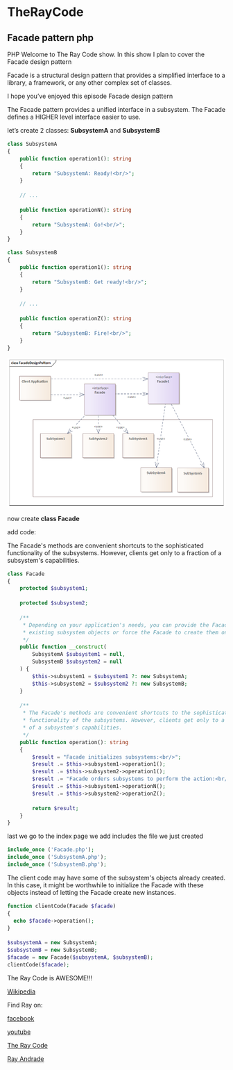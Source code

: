# TheRayCode
## Facade pattern php

PHP
Welcome to The Ray Code show.
In this show I plan to cover the Facade design pattern

Facade is a structural design pattern that provides a simplified interface to a library, a framework, or any other complex set of classes.

I hope you’ve enjoyed this episode Facade design pattern

The Facade pattern provides a unified interface in a subsystem. The Facade defines a HIGHER level interface easier to use.

let’s create 2 classes:
**SubsystemA** and **SubsystemB**

```php
class SubsystemA
{
    public function operation1(): string
    {
        return "SubsystemA: Ready!<br/>";
    }

    // ...

    public function operationN(): string
    {
        return "SubsystemA: Go!<br/>";
    }
}
```



```php
class SubsystemB
{
    public function operation1(): string
    {
        return "SubsystemB: Get ready!<br/>";
    }

    // ...

    public function operationZ(): string
    {
        return "SubsystemB: Fire!<br/>";
    }
}
```
![Factory](/UMLs/images/Facade/Facade-5.png)


now create **class Facade**


add code:

The Facade's methods are convenient shortcuts to the sophisticated functionality of the subsystems. 
However, clients get only to a fraction of a subsystem's capabilities.
```php
class Facade
{
    protected $subsystem1;

    protected $subsystem2;

    /**
     * Depending on your application's needs, you can provide the Facade with
     * existing subsystem objects or force the Facade to create them on its own.
     */
    public function __construct(
        SubsystemA $subsystem1 = null,
        SubsystemB $subsystem2 = null
    ) {
        $this->subsystem1 = $subsystem1 ?: new SubsystemA;
        $this->subsystem2 = $subsystem2 ?: new SubsystemB;
    }

    /**
     * The Facade's methods are convenient shortcuts to the sophisticated
     * functionality of the subsystems. However, clients get only to a fraction
     * of a subsystem's capabilities.
     */
    public function operation(): string
    {
        $result = "Facade initializes subsystems:<br/>";
        $result .= $this->subsystem1->operation1();
        $result .= $this->subsystem2->operation1();
        $result .= "Facade orders subsystems to perform the action:<br/>";
        $result .= $this->subsystem1->operationN();
        $result .= $this->subsystem2->operationZ();

        return $result;
    }
}
```


last we go to the index page 
we add includes the file we just created

```php
include_once ('Facade.php');
include_once ('SubsystemA.php');
include_once ('SubsystemB.php');
```

The client code may have some of the subsystem's objects already created. 
In this case, it might be worthwhile to initialize the Facade with these objects instead of letting the Facade create new instances.


```php
function clientCode(Facade $facade)
{
  echo $facade->operation();
}

$subsystemA = new SubsystemA;
$subsystemB = new SubsystemB;
$facade = new Facade($subsystemA, $subsystemB);
clientCode($facade);
```




The Ray Code is AWESOME!!!

[Wikipedia](https://en.wikipedia.org/wiki/Facade_pattern)


Find Ray on:

[facebook](https://www.facebook.com/TheRayCode/)

[youtube](https://www.youtube.com/user/AndradeRay/)

[The Ray Code](https://www.RayAndrade.com)

[Ray Andrade](https://www.RayAndrade.org)

